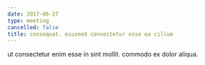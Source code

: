 ```yaml
---
date: 2017-06-27
type: meeting
cancelled: false
title: consequat. eiusmod consectetur esse ea cillum
---
```

ut consectetur enim esse in sint mollit. commodo ex dolor aliqua.